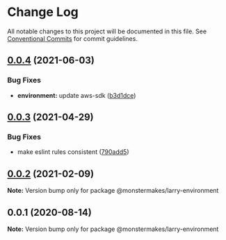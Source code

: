 # Change Log

All notable changes to this project will be documented in this file.
See [Conventional Commits](https://conventionalcommits.org) for commit guidelines.

## [0.0.4](https://github.com/@lockenj/larry/compare/@monstermakes/larry-environment@0.0.3...@monstermakes/larry-environment@0.0.4) (2021-06-03)


### Bug Fixes

* **environment:** update aws-sdk ([b3d1dce](https://github.com/@lockenj/larry/commit/b3d1dce256692aebb0affc7db9c6b8ec30dc5aa4))





## [0.0.3](https://github.com/@lockenj/larry/compare/@monstermakes/larry-environment@0.0.2...@monstermakes/larry-environment@0.0.3) (2021-04-29)


### Bug Fixes

* make eslint rules consistent ([790add5](https://github.com/@lockenj/larry/commit/790add52dfa7e8e7f95a5a846fcbac6eb1867273))





## [0.0.2](https://github.com/@lockenj/larry/compare/@monstermakes/larry-environment@0.0.1...@monstermakes/larry-environment@0.0.2) (2021-02-09)

**Note:** Version bump only for package @monstermakes/larry-environment





## 0.0.1 (2020-08-14)

**Note:** Version bump only for package @monstermakes/larry-environment
